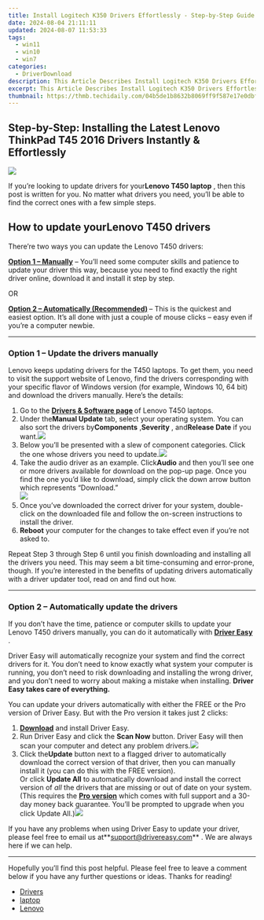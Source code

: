 ```yaml
---
title: Install Logitech K350 Drivers Effortlessly - Step-by-Step Guide
date: 2024-08-04 21:11:11
updated: 2024-08-07 11:53:33
tags:
  - win11
  - win10
  - win7
categories:
  - DriverDownload
description: This Article Describes Install Logitech K350 Drivers Effortlessly - Step-by-Step Guide
excerpt: This Article Describes Install Logitech K350 Drivers Effortlessly - Step-by-Step Guide
thumbnail: https://thmb.techidaily.com/04b5de1b8632b8069ff9f587e17e0dbf1c9f260b061902685aa6f6d586835f1d.jpg
---
```


## Step-by-Step: Installing the Latest Lenovo ThinkPad T45 2016 Drivers Instantly & Effortlessly

![](https://images.drivereasy.com/wp-content/uploads/2019/12/image-54.png)

 If you’re looking to update drivers for your**Lenovo T450 laptop** , then this post is written for you. No matter what drivers you need, you’ll be able to find the correct ones with a few simple steps.

## How to update your**Lenovo T450** drivers

There’re two ways you can update the Lenovo T450 drivers:

**[Option 1 – Manually](https://tools.techidaily.com/drivereasy/download/)**  – You’ll need some computer skills and patience to update your driver this way, because you need to find exactly the right driver online, download it and install it step by step.  

 OR  

**[Option 2 – Automatically (Recommended)](https://www.drivereasy.com/knowledge/update-lenovo-t450-drivers-quickly-easily/#option2) [](https://tools.techidaily.com/drivereasy/download/)**  – This is the quickest and easiest option. It’s all done with just a couple of mouse clicks – easy even if you’re a computer newbie.

---

### Option 1 – Update the drivers manually

 Lenovo keeps updating drivers for the T450 laptops. To get them, you need to visit the support website of Lenovo, find the drivers corresponding with your specific flavor of Windows version (for example, Windows 10, 64 bit) and download the drivers manually. Here’s the details:

1. Go to the **[Drivers & Software page](https://shop-links.co/link/?exclusive=1&publisher_slug=itechdaily19598&url=https%3A%2F%2Fpcsupport.lenovo.com%2Fus%2Fen%2Fproducts%2Flaptops-and-netbooks%2Fthinkpad-t-series-laptops%2Fthinkpad-t450%2Fdownloads%2Fdriver-list%2F) [](https://www.asus.com/us/Motherboards/ROG-MAXIMUS-X-HERO/HelpDesk%5FDownload/)**  of Lenovo T450 laptops.
2. Under the**Manual Update** tab, select your operating system. You can also sort the drivers by**Components** ,**Severity** , and**Release Date** if you want.![](https://images.drivereasy.com/wp-content/uploads/2019/12/2019-12-27_19-12-26.jpg)
3. Below you’ll be presented with a slew of component categories. Click the one whose drivers you need to update.![](https://images.drivereasy.com/wp-content/uploads/2019/12/2019-12-27_19-21-12.jpg)
4. Take the audio driver as an example. Click**Audio** and then you’ll see one or more drivers available for download on the pop-up page. Once you find the one you’d like to download, simply click the down arrow button which represents “Download.”  
![](https://images.drivereasy.com/wp-content/uploads/2019/12/2019-12-27_19-25-52.jpg)
5. Once you’ve downloaded the correct driver for your system, double-click on the downloaded file and follow the on-screen instructions to install the driver.
6. **Reboot** your computer for the changes to take effect even if you’re not asked to.

 Repeat Step 3 through Step 6 until you finish downloading and installing all the drivers you need. This may seem a bit time-consuming and error-prone, though. If you’re interested in the benefits of updating drivers automatically with a driver updater tool, read on and find out how.

---

### Option 2 – Automatically update the drivers

 If you don’t have the time, patience or computer skills to update your Lenovo T450 drivers manually, you can do it automatically with **[Driver Easy](https://tools.techidaily.com/drivereasy/download/)**  .

 Driver Easy will automatically recognize your system and find the correct drivers for it. You don’t need to know exactly what system your computer is running, you don’t need to risk downloading and installing the wrong driver, and you don’t need to worry about making a mistake when installing. **Driver Easy takes care of everything.**

 You can update your drivers automatically with either the FREE or the Pro version of Driver Easy. But with the Pro version it takes just 2 clicks:

1. **[Download](https://tools.techidaily.com/drivereasy/download/)**  and install Driver Easy.
2. Run Driver Easy and click the **Scan Now** button. Driver Easy will then scan your computer and detect any problem drivers.![](https://images.drivereasy.com/wp-content/uploads/2019/07/image-276.png)
3. Click the**Update**  button next to a flagged driver to automatically download the correct version of that driver, then you can manually install it (you can do this with the FREE version).  
 Or click **Update All** to automatically download and install the correct version of _all_ the drivers that are missing or out of date on your system. (This requires the **[Pro version](https://tools.techidaily.com/drivereasy/download/)**  which comes with full support and a 30-day money back guarantee. You’ll be prompted to upgrade when you click Update All.)![](https://images.drivereasy.com/wp-content/uploads/2019/07/image-277.png)

 If you have any problems when using Driver Easy to update your driver, please feel free to email us at**<support@drivereasy.com>** . We are always here if we can help.

---

 Hopefully you’ll find this post helpful. Please feel free to leave a comment below if you have any further questions or ideas. Thanks for reading!

* [Drivers](https://tools.techidaily.com/drivereasy/download/)
* [laptop](https://tools.techidaily.com/drivereasy/download/)
* [Lenovo](https://tools.techidaily.com/drivereasy/download/)

<ins class="adsbygoogle"
     style="display:block"
     data-ad-format="autorelaxed"
     data-ad-client="ca-pub-7571918770474297"
     data-ad-slot="1223367746"></ins>



<ins class="adsbygoogle"
     style="display:block"
     data-ad-client="ca-pub-7571918770474297"
     data-ad-slot="8358498916"
     data-ad-format="auto"
     data-full-width-responsive="true"></ins>
